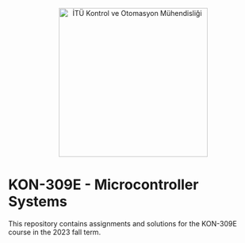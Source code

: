 <p align="center">
  <img src="https://kontrol.itu.edu.tr/images/librariesprovider23/default-album/kontrol-tr-b.png?sfvrsn=6b75be39_0" width="300" title="İTÜ Kontrol ve Otomasyon Mühendisliği">
</p>


# KON-309E - Microcontroller Systems
This repository contains assignments and solutions for the KON-309E course in the 2023 fall term.
